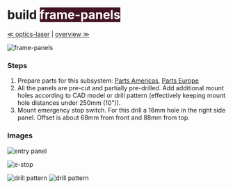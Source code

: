 build <span style="background-color:#431424;color:#ffffff"> frame-panels </span>
============================

[≪ optics-laser](build-optics-laser.md) | [overview ≫](assembly.md)

![frame-panels](http://farm8.staticflickr.com/7058/6906452935_b5a2a8dc11_z.jpg)


### Steps

1. Prepare parts for this subsystem: [Parts Americas](/lasersaur/bom-subsystems-usd), [Parts Europe](/lasersaur/bom-subsystems-eur)
2. All the panels are pre-cut and partially pre-drilled. Add additional mount holes according to CAD model or drill pattern (effectively keeping mount hole distances under 250mm (10")).
4. Mount emergency stop switch. For this drill a 16mm hole in the right side panel. Offset is about 68mm from front and 88mm from top.


### Images

![entry panel](http://farm8.staticflickr.com/7125/7469149902_918332136a_z.jpg)

![e-stop](http://farm8.staticflickr.com/7261/7469232302_9c04bed42c_z.jpg)

![drill pattern](http://farm9.staticflickr.com/8199/8271610628_ddb4493428_b.jpg)
![drill pattern](http://farm9.staticflickr.com/8209/8271610934_71c6a198b8_b.jpg)
